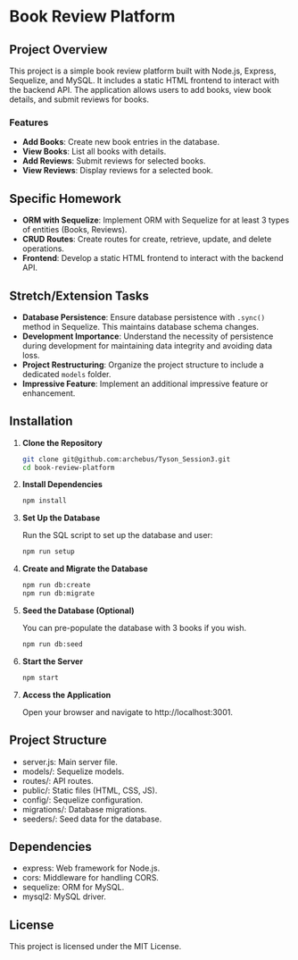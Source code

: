 # Book Review Platform

## Project Overview

This project is a simple book review platform built with Node.js, Express, Sequelize, and MySQL. It includes a static HTML frontend to interact with the backend API. The application allows users to add books, view book details, and submit reviews for books. 

### Features
- **Add Books**: Create new book entries in the database.
- **View Books**: List all books with details.
- **Add Reviews**: Submit reviews for selected books.
- **View Reviews**: Display reviews for a selected book.

## Specific Homework

- **ORM with Sequelize**: Implement ORM with Sequelize for at least 3 types of entities (Books, Reviews).
- **CRUD Routes**: Create routes for create, retrieve, update, and delete operations.
- **Frontend**: Develop a static HTML frontend to interact with the backend API.

## Stretch/Extension Tasks

- **Database Persistence**: Ensure database persistence with `.sync()` method in Sequelize. This maintains database schema changes.
- **Development Importance**: Understand the necessity of persistence during development for maintaining data integrity and avoiding data loss.
- **Project Restructuring**: Organize the project structure to include a dedicated `models` folder.
- **Impressive Feature**: Implement an additional impressive feature or enhancement.

## Installation

1. **Clone the Repository**

   ```bash
   git clone git@github.com:archebus/Tyson_Session3.git
   cd book-review-platform

2. **Install Dependencies**

    ```bash
    npm install

3. **Set Up the Database**

    Run the SQL script to set up the database and user:
    ```bash
    npm run setup

4. **Create and Migrate the Database**

    ```bash
    npm run db:create
    npm run db:migrate


5. **Seed the Database (Optional)**

    You can pre-populate the database with 3 books if you wish.
    ```bash
    npm run db:seed

6. **Start the Server**

    ```bash
    npm start

7. **Access the Application**

    Open your browser and navigate to http://localhost:3001.

## Project Structure

* server.js: Main server file.
* models/: Sequelize models.
* routes/: API routes.
* public/: Static files (HTML, CSS, JS).
* config/: Sequelize configuration.
* migrations/: Database migrations.
* seeders/: Seed data for the database.

## Dependencies

* express: Web framework for Node.js.
* cors: Middleware for handling CORS.
* sequelize: ORM for MySQL.
* mysql2: MySQL driver.

## License

This project is licensed under the MIT License.
